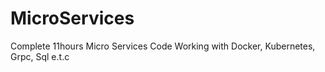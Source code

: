 # MicroServices
Complete 11hours Micro Services Code Working with Docker, Kubernetes, Grpc, Sql e.t.c
